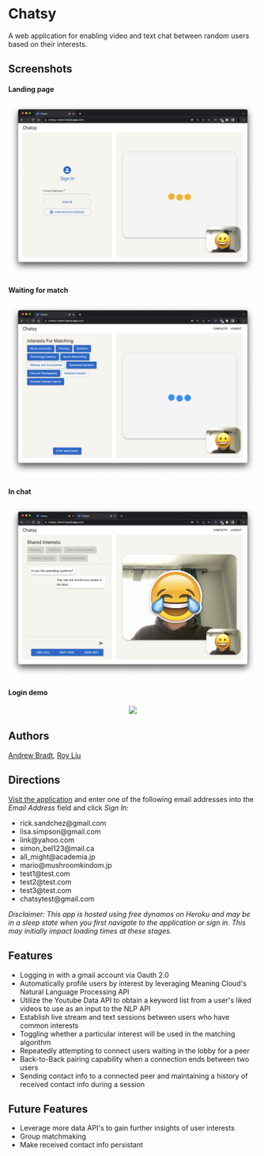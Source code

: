 # Chatsy
A web application for enabling video and text chat between random users based on their interests.

## Screenshots
#### Landing page
!["landing-page"](https://github.com/Roy7384/chatsy/blob/docs/docs/landing-page.png?raw=true)

#### Waiting for match
!["while-matching"](https://github.com/Roy7384/chatsy/blob/docs/docs/while-matching.png?raw=true)

#### In chat
!["in-chat"](https://github.com/Roy7384/chatsy/blob/docs/docs/in-chat.png?raw=true)

#### Login demo
<p align="center">
  <img src="https://github.com/Roy7384/chatsy/blob/docs/docs/login-demo.gif?raw=true" width='900'/>
</p>

## Authors
[Andrew Bradt](https://github.com/andrew-bradt), [Roy Liu](https://github.com/Roy7384)

## Directions

[Visit the application](https://chatsy-client2.herokuapp.com/) and enter one of the following email addresses into the *Email Address* field and click *Sign In*:
  - <span>rick.sandchez</span>@gmail.com
  - <span>lisa.simpson</span>@gmail.com
  - <span>link</span>@yahoo.com
  - <span>simon_bel123</span>@mail.ca
  - <span>all_might</span>@academia.jp
  - <span>mario</span>@mushroomkindom.jp
  - <span>test1</span>@test.com
  - <span>test2</span>@test.com
  - <span>test3</span>@test.com
  - <span>chatsytest</span>@gmail.com

*Disclaimer: This app is hosted using free dynamos on Heroku and may be in a sleep state when you first navigate to the application or sign in. This may initially impact loading times at these stages.*

## Features
  - Logging in with a gmail account via Oauth 2.0
  - Automatically profile users by interest by leveraging Meaning Cloud's Natural Language Processing API
  - Utilize the Youtube Data API to obtain a keyword list from a user's liked videos to use as an input to the NLP API
  - Establish live stream and text sessions between users who have common interests
  - Toggling whether a particular interest will be used in the matching algorithm
  - Repeatedly attempting to connect users waiting in the lobby for a peer
  - Back-to-Back pairing capability when a connection ends between two users
  - Sending contact info to a connected peer and maintaining a history of received contact info during a session
  
## Future Features
  - Leverage more data API's to gain further insights of user interests
  - Group matchmaking
  - Make received contact info persistant